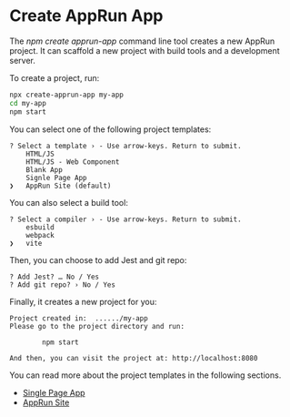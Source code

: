 # Create AppRun App

The _npm create apprun-app_ command line tool creates a new AppRun project. It can scaffold a new project with build tools and a development server.

To create a project, run:

```sh
npx create-apprun-app my-app
cd my-app
npm start
```

You can select one of the following project templates:

```
? Select a template › - Use arrow-keys. Return to submit.
    HTML/JS
    HTML/JS - Web Component
    Blank App
    Signle Page App
❯   AppRun Site (default)
```

You can also select a build tool:

```
? Select a compiler › - Use arrow-keys. Return to submit.
    esbuild
    webpack
❯   vite
```

Then, you can choose to add Jest and git repo:

```
? Add Jest? … No / Yes
? Add git repo? › No / Yes
```

Finally, it creates a new project for you:

```
Project created in:  ....../my-app
Please go to the project directory and run:

        npm start

And then, you can visit the project at: http://localhost:8080
```

You can read more about the project templates in the following sections.

* [Single Page App](spa.md)
* [AppRun Site](apprun-site.md)
